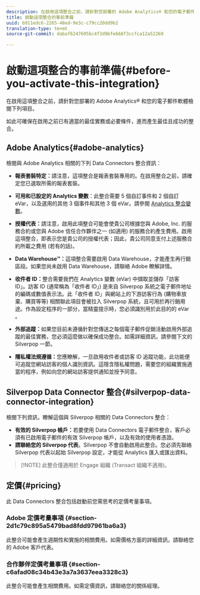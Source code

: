 ```yaml
---
description: 在啟用這項整合之前，請針對您部署的 Adobe Analytics® 和您的電子郵件軟體檢閱下列項目。
title: 啟動這項整合的事前準備
uuid: b911edc6-2265-48ed-9e3c-c79cc20dd9b2
translation-type: tm+mt
source-git-commit: dabaf6247695bc4f3d9bfe668f3ccfca12a52269

---
```



# 啟動這項整合的事前準備{#before-you-activate-this-integration}

在啟用這項整合之前，請針對您部署的 Adobe Analytics® 和您的電子郵件軟體檢閱下列項目。

如此可確保在啟用之前已有適當的最佳實務或必要條件，進而產生最佳且成功的整合。

## Adobe Analytics{#adobe-analytics}

檢閱與 Adobe Analytics 相關的下列 Data Connectors 整合資訊：

* **報表套裝特定：**&#x200B;請注意，這項整合是報表套裝專用的。在啟用整合之前，請確定您已選取所需的報表套裝。
* **可用和已設定的 Analytics 變數**：此整合需要 5 個自訂事件和 2 個自訂 eVar，以及選用的其他 3 個事件和其他 3 個 eVar。請參閱 [Analytics 整合變數](/help/import/data-connectors/silverpop-overview/silverpop-variables.md)。

* **授權代表：**&#x200B;請注意，啟用此項整合可能會使貴公司根據您與 Adobe, Inc. 的服務合約或您與 Adobe 信任合作夥伴之一 (如適用) 的服務合約產生費用。啟用這項整合，即表示您是貴公司的授權代表；因此，貴公司同意支付上述服務合約所載之費用 (若有的話)。
* **Data Warehouse™：**&#x200B;這項整合需要啟用 Data Warehouse，才能產生再行銷區段。如果您尚未啟用 Data Warehouse，請聯絡 Adobe 瞭解詳情。
* **收件者 ID：**&#x200B;整合需要我們在 Analytics 變數 (eVar) 中擷取並儲存「訪客 ID」。訪客 ID (通常稱為「收件者 ID」) 是來自 Silverpop 系統之電子郵件地址的編碼或數值表示法。此「收件者 ID」與網站上的下游訪客行為 (購物車放棄、購買等等) 相關聯此項目會被拉入 Silverpop 系統，且可用於再行銷用途。作為設定程序的一部分，當精靈提示時，您必須識別用於此目的的 eVar 。
* **外部追蹤：**&#x200B;如果您目前未遵循針對您傳送之每個電子郵件促銷活動啟用外部追蹤的最佳實務，您必須這麼做以確保成功整合。如需詳細資訊，請參閱下文的 Silverpop 一節。
* **隱私權法規遵循：**&#x200B;您應瞭解，一旦啟用收件者或訪客 ID 追蹤功能，此功能便可追蹤您網站訪客的個人識別資訊。這隱含隱私權問題，需要您的組織實施適當的程序，例如向您的網站訪客提供通知並授予同意。

## Silverpop Data Connector 整合{#silverpop-data-connector-integration}

檢閱下列資訊，瞭解這個與 Silverpop 相關的 Data Connectors 整合：

* **有效的 Silverpop 帳戶：**&#x200B;若要使用 Data Connectors 電子郵件整合，客戶必須有已啟用電子郵件的有效 Silverpop 帳戶，以及有效的使用者憑證。
* **請聯絡您的 Silverpop 代表**。Silverpop 不會自動啟用此整合。您必須先聯絡 Silverpop 代表以起始 Silverpop 設定，才能從 Analytics 匯入或匯出資料。

>[!NOTE] 此整合僅適用於 Engage 組織 (Transact 組織不適用)。

## 定價{#pricing}

此 Data Connectors 整合包括啟動前您需思考的定價考量事項。

### Adobe 定價考量事項 {#section-2d1c79c895a5479bad8fdd97961ba6a3}

此整合可能會產生週期性和實施的相關費用。如需價格方面的詳細資訊，請聯絡您的 Adobe 客戶代表。

### 合作夥伴定價考量事項 {#section-c6afad08c34b43e3a7a3637eea3328c3}

此整合可能會產生相關費用。如需定價資訊，請聯絡您的關係經理。
